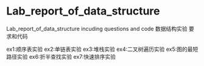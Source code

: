 # Lab_report_of_data_structure
Lab_report_of_data_structure
incuding questions and code
数据结构实验 要求和代码

ex1:顺序表实验
ex2:单链表实验
ex3:堆栈实验
ex4:二叉树遍历实验
ex5:图的最短路径实验
ex6:折半查找实验
ex7:快速排序实验
